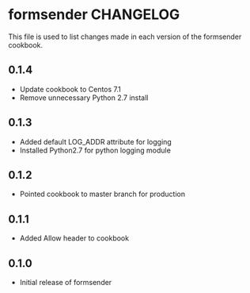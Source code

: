 formsender CHANGELOG
====================
This file is used to list changes made in each version of the
formsender cookbook.

0.1.4
-----
- Update cookbook to Centos 7.1
- Remove unnecessary Python 2.7 install

0.1.3
-----
- Added default LOG_ADDR attribute for logging
- Installed Python2.7 for python logging module

0.1.2
-----
- Pointed cookbook to master branch for production

0.1.1
-----
- Added Allow header to cookbook

0.1.0
-----
- Initial release of formsender
